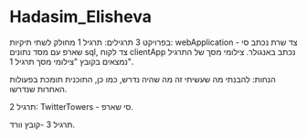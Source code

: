 # Hadasim_Elisheva
בפרויקט 3 תרגילים:
תרגיל 1 מחולק לשתי תיקיות: webApplication - צד שרת נכתב סי שארפ עם מסד נתונים sql, צד לקוח clientApp נכתב באנגולר. צילומי מסך של התרגיל נמצאים בקובץ "צילומי מסך תרגיל 1".

הנחות: להבנתי מה שעשיתי זה מה שהיה נדרש, כמו כן, התוכנית תומכת בפעולות האחרות שנדרשו.

תרגיל 2: TwitterTowers - סי שארפ.

תרגיל 3 -קובץ וורד.

  
